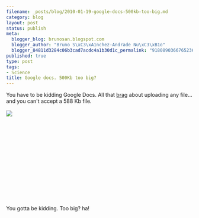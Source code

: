 ```yaml
--- 
filename: _posts/blog/2010-01-19-google-docs-500kb-too-big.md
category: blog
layout: post
status: publish
meta: 
  blogger_blog: brunosan.blogspot.com
  blogger_author: "Bruno S\xC3\xA1nchez-Andrade Nu\xC3\xB1o"
  blogger_84811d3284c06b3cad7acdc4a1b30d1c_permalink: "9180890366765236556"
published: true
type: post
tags: 
- Science
title: Google docs. 500Kb too big?
---
```

You have to be kidding Google Docs. All that <a href="http://news.google.com/news?sourceid=chrome&amp;q=google+docs+upload+any+file&amp;um=1&amp;ie=UTF-8&amp;hl=en&amp;ei=T8dVS7XPJIOVtged_6StDA&amp;sa=X&amp;oi=news_group&amp;ct=title&amp;resnum=1&amp;ved=0CBEQsQQwAA">brag</a> about uploading any file... and you can't accept a 588 Kb file.<br /><br /><a href="http://nasonurb.files.wordpress.com/2010/01/picture11.png" style="clear:left;float:left;margin-bottom:1em;margin-right:1em;"><img border="0" src="http://nasonurb.files.wordpress.com/2010/01/picture11.png?w=300" /></a><br /><br /><br /><br /><br /><br /><br /><br /><br /><br /><br /><br /><br /><br /><br />You gotta be kidding. Too big? ha!
